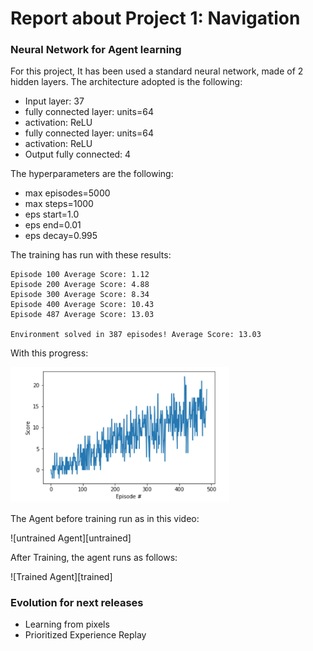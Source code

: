 [//]: # (Image References)

[image1]: https://user-images.githubusercontent.com/10624937/42135619-d90f2f28-7d12-11e8-8823-82b970a54d7e.gif "Trained Agent"

# Report about Project 1: Navigation

### Neural Network for Agent learning

For this project, It has been used a standard neural network, made of 2 hidden layers. The architecture adopted is the following:

- Input layer: 37
- fully connected layer: units=64
- activation: ReLU
- fully connected layer: units=64
- activation: ReLU
- Output fully connected: 4

The hyperparameters are the following:

- max episodes=5000
- max steps=1000
- eps start=1.0
- eps end=0.01
- eps decay=0.995

The training has run with these results:
```
Episode 100	Average Score: 1.12
Episode 200	Average Score: 4.88
Episode 300	Average Score: 8.34
Episode 400	Average Score: 10.43
Episode 487	Average Score: 13.03

Environment solved in 387 episodes!	Average Score: 13.03
```

With this progress:

<p align="left">
  <img src="running.png" width="350" title="hover text">
</p>


The Agent before training run as in this video:

![untrained Agent][untrained]

After Training, the agent runs as follows:

![Trained Agent][trained]

### Evolution for next releases
  
- Learning from pixels
- Prioritized Experience Replay


